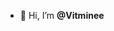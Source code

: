- 👋 Hi, I’m **@Vitminee**


<!---
Vitmine/Vitmine is a ✨ special ✨ repository because its `README.md` (this file) appears on your GitHub profile.
You can click the Preview link to take a look at your changes.
--->
